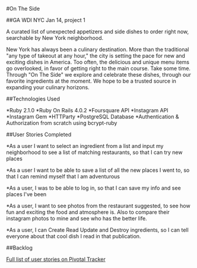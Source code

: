 

#On The Side 

##GA WDI NYC Jan 14, project 1

A curated list of unexpected appetizers and side dishes to order right now, searchable by New York neighborhood.  


New York has always been a culinary destination.  More than the traditional "any type of takeout at any hour," the city is setting the pace for new and exciting dishes in America.  Too often, the delicious and unique menu items go overlooked, in favor of getting right to the main course.  Take some time.  Through "On The Side" we explore and celebrate these dishes, through our favorite ingredients at the moment. We hope to be a trusted source in expanding your culinary horizons.  


##Technologies Used

*Ruby 2.1.0
*Ruby On Rails 4.0.2
*Foursquare API
*Instagram API
*Instagram Gem
*HTTParty
*PostgreSQL Database
*Authentication & Authorization from scratch using bcrypt-ruby

##User Stories Completed

*As a user I want to select an ingredient from a list and input my neighborhood to see a list of matching restaurants, so that I can try new places

*As a user I want to be able to save a list of all the new places I went to, so that I can remind myself that I am adventurous

*As a user, I was to be able to log in, so that I can save my info and see places I've been

*As a user, I want to see photos from the restaurant suggested, to see how fun and exciting the food and atmosphere is.  Also to compare their instagram photos to mine and see who has the better life.  

*As a user, I can Create Read Update and Destroy ingredients, so I can tell everyone about that cool dish I read in that publication.  

##Backlog

[Full list of user stories on Pivotal Tracker](https://www.pivotaltracker.com/s/projects/1015704)




